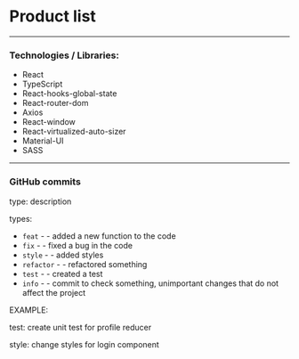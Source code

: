 # Product list

---

### Technologies / Libraries:
- React
- TypeScript
- React-hooks-global-state
- React-router-dom
- Axios
- React-window
- React-virtualized-auto-sizer
- Material-UI
- SASS
---

### GitHub commits
type: description

types:

- `feat` - - added a new function to the code
- `fix` - - fixed a bug in the code
- `style` - - added styles
- `refactor` - - refactored something
- `test` - - created a test
- `info` - - commit to check something, unimportant changes that do not affect the project

EXAMPLE:

test: create unit test for profile reducer

style: change styles for login component